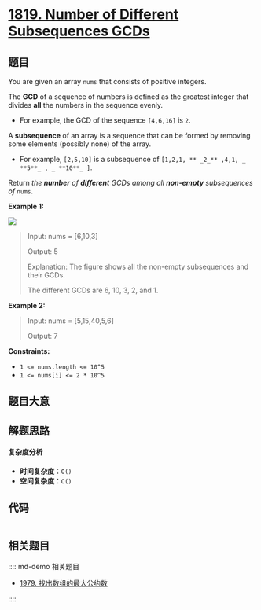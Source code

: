 # [1819. Number of Different Subsequences GCDs](https://leetcode.com/problems/number-of-different-subsequences-gcds/)

## 题目

You are given an array `nums` that consists of positive integers.

The **GCD** of a sequence of numbers is defined as the greatest integer that
divides **all** the numbers in the sequence evenly.

- For example, the GCD of the sequence `[4,6,16]` is `2`.

A **subsequence** of an array is a sequence that can be formed by removing
some elements (possibly none) of the array.

- For example, `[2,5,10]` is a subsequence of `[1,2,1, ** _2_** ,4,1, _ **5**_ , _ **10**_ ]`.

Return _the **number** of **different** GCDs among all **non-empty**
subsequences of_ `nums`.

**Example 1:**

![](https://assets.leetcode.com/uploads/2021/03/17/image-1.png)

> Input: nums = [6,10,3]
>
> Output: 5
>
> Explanation: The figure shows all the non-empty subsequences and their GCDs.
>
> The different GCDs are 6, 10, 3, 2, and 1.

**Example 2:**

> Input: nums = [5,15,40,5,6]
>
> Output: 7

**Constraints:**

- `1 <= nums.length <= 10^5`
- `1 <= nums[i] <= 2 * 10^5`

## 题目大意

## 解题思路

#### 复杂度分析

- **时间复杂度**：`O()`
- **空间复杂度**：`O()`

## 代码

```javascript

```

## 相关题目

:::: md-demo 相关题目

- [1979. 找出数组的最大公约数](https://leetcode.com/problems/find-greatest-common-divisor-of-array)

::::
